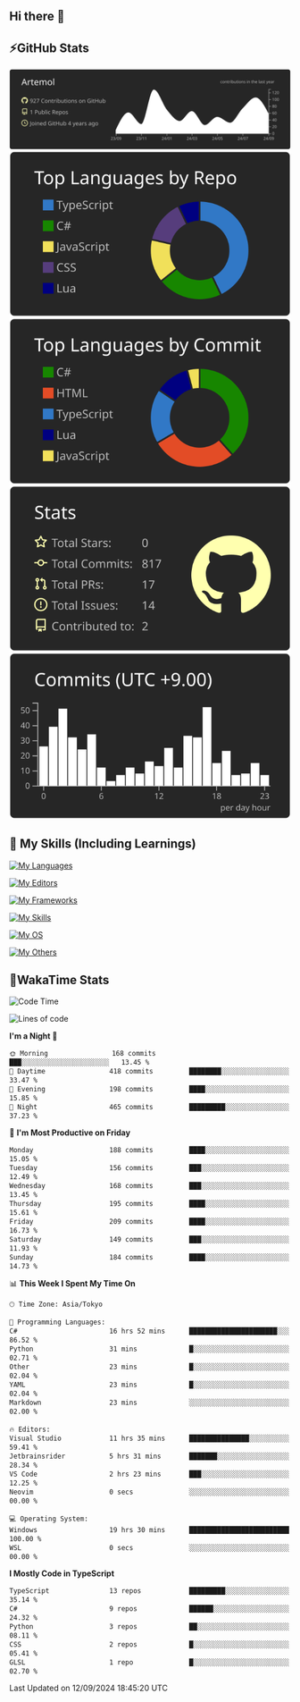 ## Hi there 👋
<!--
**Artemol/Artemol** is a ✨ _special_ ✨ repository because its `README.md` (this file) appears on your GitHub profile.

Here are some ideas to get you started:

- 🔭 I’m currently working on ...
- 🌱 I’m currently learning ...
- 👯 I’m looking to collaborate on ...
- 🤔 I’m looking for help with ...
- 💬 Ask me about ...
- 📫 How to reach me: ...
- 😄 Pronouns: ...
- ⚡ Fun fact: ...
-->

## ⚡GitHub Stats
[![](https://raw.githubusercontent.com/Artemol/Artemol/main/profile-summary-card-output/apprentice/0-profile-details.svg)](https://github.com/vn7n24fzkq/github-profile-summary-cards)
[![](https://raw.githubusercontent.com/Artemol/Artemol/main/profile-summary-card-output/apprentice/1-repos-per-language.svg)](https://github.com/vn7n24fzkq/github-profile-summary-cards) [![](https://raw.githubusercontent.com/Artemol/Artemol/main/profile-summary-card-output/apprentice/2-most-commit-language.svg)](https://github.com/vn7n24fzkq/github-profile-summary-cards)
[![](https://raw.githubusercontent.com/Artemol/Artemol/main/profile-summary-card-output/apprentice/3-stats.svg)](https://github.com/vn7n24fzkq/github-profile-summary-cards) [![](https://raw.githubusercontent.com/Artemol/Artemol/main/profile-summary-card-output/apprentice/4-productive-time.svg)](https://github.com/vn7n24fzkq/github-profile-summary-cards)

## 🌱 My Skills (Including Learnings)

<!--
### Languages
-->
[![My Languages](https://skillicons.dev/icons?i=ts,py,cs,dotnet,rust,go,c,matlab,css)](https://skillicons.dev)

<!--
### Editors
-->
[![My Editors](https://skillicons.dev/icons?i=vscode,neovim,vim,visualstudio,idea)](https://skillicons.dev)

<!--
### Frameworks
-->
[![My Frameworks](https://skillicons.dev/icons?i=react,nestjs,vite,tailwind,tauri,electron,remix,nextjs,fastapi)](https://skillicons.dev)

<!--
### Tools
-->
[![My Skills](https://skillicons.dev/icons?i=git,nodejs,docker,unity,postman,bun,discord,cloudflare,bash,prometheus,grafana,obsidian)](https://skillicons.dev)

<!--
### OS
-->
[![My OS](https://skillicons.dev/icons?i=windows,ubuntu)](https://skillicons.dev)

<!--
### Others
-->
[![My Others](https://skillicons.dev/icons?i=github,raspberrypi,gcp)](https://skillicons.dev)

## 💬WakaTime Stats
<!--START_SECTION:waka-->
![Code Time](http://img.shields.io/badge/Code%20Time-178%20hrs%202%20mins-blue)

![Lines of code](https://img.shields.io/badge/From%20Hello%20World%20I%27ve%20Written-9.9%20million%20lines%20of%20code-blue)

**I'm a Night 🦉** 

```text
🌞 Morning                168 commits         ███░░░░░░░░░░░░░░░░░░░░░░   13.45 % 
🌆 Daytime                418 commits         ████████░░░░░░░░░░░░░░░░░   33.47 % 
🌃 Evening                198 commits         ████░░░░░░░░░░░░░░░░░░░░░   15.85 % 
🌙 Night                  465 commits         █████████░░░░░░░░░░░░░░░░   37.23 % 
```
📅 **I'm Most Productive on Friday** 

```text
Monday                   188 commits         ████░░░░░░░░░░░░░░░░░░░░░   15.05 % 
Tuesday                  156 commits         ███░░░░░░░░░░░░░░░░░░░░░░   12.49 % 
Wednesday                168 commits         ███░░░░░░░░░░░░░░░░░░░░░░   13.45 % 
Thursday                 195 commits         ████░░░░░░░░░░░░░░░░░░░░░   15.61 % 
Friday                   209 commits         ████░░░░░░░░░░░░░░░░░░░░░   16.73 % 
Saturday                 149 commits         ███░░░░░░░░░░░░░░░░░░░░░░   11.93 % 
Sunday                   184 commits         ████░░░░░░░░░░░░░░░░░░░░░   14.73 % 
```


📊 **This Week I Spent My Time On** 

```text
🕑︎ Time Zone: Asia/Tokyo

💬 Programming Languages: 
C#                       16 hrs 52 mins      ██████████████████████░░░   86.52 % 
Python                   31 mins             █░░░░░░░░░░░░░░░░░░░░░░░░   02.71 % 
Other                    23 mins             █░░░░░░░░░░░░░░░░░░░░░░░░   02.04 % 
YAML                     23 mins             █░░░░░░░░░░░░░░░░░░░░░░░░   02.04 % 
Markdown                 23 mins             ░░░░░░░░░░░░░░░░░░░░░░░░░   02.00 % 

🔥 Editors: 
Visual Studio            11 hrs 35 mins      ███████████████░░░░░░░░░░   59.41 % 
Jetbrainsrider           5 hrs 31 mins       ███████░░░░░░░░░░░░░░░░░░   28.34 % 
VS Code                  2 hrs 23 mins       ███░░░░░░░░░░░░░░░░░░░░░░   12.25 % 
Neovim                   0 secs              ░░░░░░░░░░░░░░░░░░░░░░░░░   00.00 % 

💻 Operating System: 
Windows                  19 hrs 30 mins      █████████████████████████   100.00 % 
WSL                      0 secs              ░░░░░░░░░░░░░░░░░░░░░░░░░   00.00 % 
```

**I Mostly Code in TypeScript** 

```text
TypeScript               13 repos            █████████░░░░░░░░░░░░░░░░   35.14 % 
C#                       9 repos             ██████░░░░░░░░░░░░░░░░░░░   24.32 % 
Python                   3 repos             ██░░░░░░░░░░░░░░░░░░░░░░░   08.11 % 
CSS                      2 repos             █░░░░░░░░░░░░░░░░░░░░░░░░   05.41 % 
GLSL                     1 repo              █░░░░░░░░░░░░░░░░░░░░░░░░   02.70 % 
```




 Last Updated on 12/09/2024 18:45:20 UTC
<!--END_SECTION:waka-->

